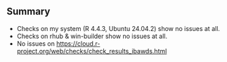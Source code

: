 ## Summary

* Checks on my system (R 4.4.3, Ubuntu 24.04.2) show no issues at all.
* Checks on rhub & win-builder show no issues at all.
* No issues on https://cloud.r-project.org/web/checks/check_results_ibawds.html
